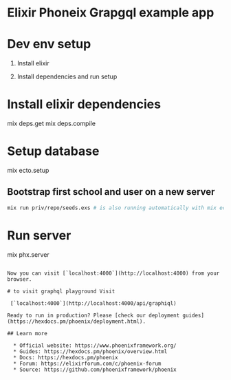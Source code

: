 # Elixir Phoneix Grapgql example app 

# Dev env setup

1. Install elixir 

3. Install dependencies and run setup
# Install elixir dependencies
mix deps.get
mix deps.compile


# Setup database
mix ecto.setup

## Bootstrap first school and user on a new server

```bash
mix run priv/repo/seeds.exs # is also running automatically with mix ecto.setup
```

# Run server
mix phx.server
```

Now you can visit [`localhost:4000`](http://localhost:4000) from your browser.

# to visit graphql playground Visit

 [`localhost:4000`](http://localhost:4000/api/graphiql)

Ready to run in production? Please [check our deployment guides](https://hexdocs.pm/phoenix/deployment.html).

## Learn more

  * Official website: https://www.phoenixframework.org/
  * Guides: https://hexdocs.pm/phoenix/overview.html
  * Docs: https://hexdocs.pm/phoenix
  * Forum: https://elixirforum.com/c/phoenix-forum
  * Source: https://github.com/phoenixframework/phoenix
